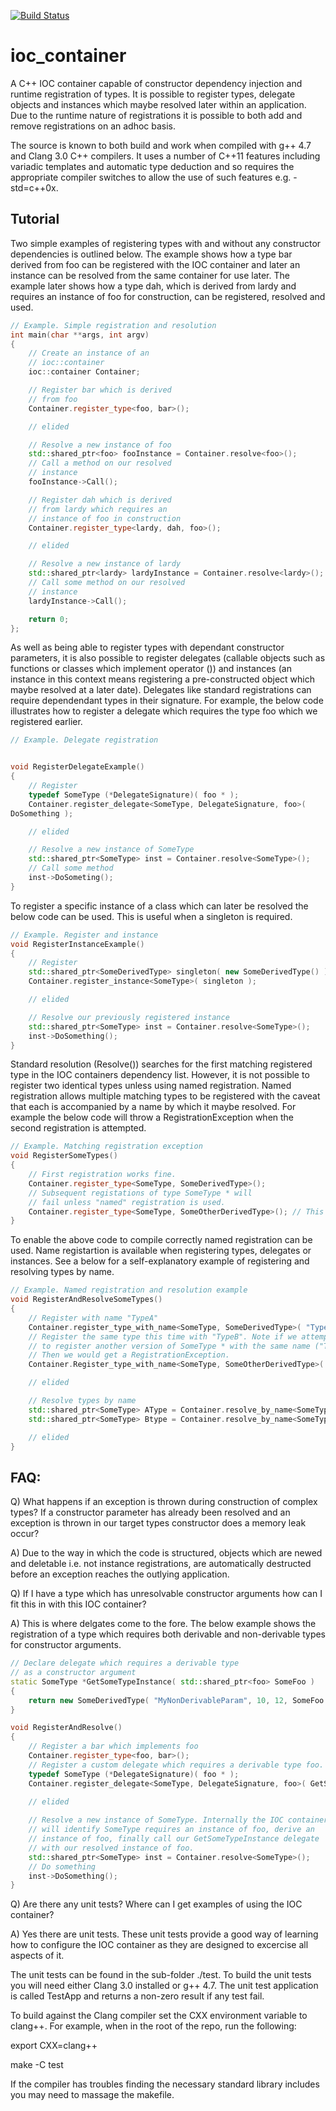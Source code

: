 [![Build Status](https://travis-ci.org/nickrmc83/ioc_container.png)](https://travis-ci.org/nickrmc83/ioc_container)

ioc_container
=============

A C++ IOC container capable of constructor dependency injection and runtime registration of types. It is possible to register types, delegate objects and instances which maybe resolved later within an application. Due to the runtime nature of registrations it is possible to both add and remove registrations on an adhoc basis.

The source is known to both build and work when compiled with g++ 4.7 and Clang 3.0 C++ compilers. It uses a number of C++11 features including variadic templates and automatic type deduction and so requires the appropriate compiler switches to allow the use of such features e.g. -std=c++0x.

Tutorial
---------

Two simple examples of registering types with and without any constructor dependencies is outlined below. The example shows how a type bar derived from foo can be registered with the IOC container and later an instance can be resolved from the same container for use later. The example later shows how a type dah, which is derived from lardy and requires an instance of foo for construction, can be registered, resolved and used.

```cpp
// Example. Simple registration and resolution
int main(char **args, int argv)
{
	// Create an instance of an
	// ioc::container
	ioc::container Container;

	// Register bar which is derived
	// from foo
	Container.register_type<foo, bar>();

	// elided

	// Resolve a new instance of foo
	std::shared_ptr<foo> fooInstance = Container.resolve<foo>();
	// Call a method on our resolved
	// instance
	fooInstance->Call();

	// Register dah which is derived
	// from lardy which requires an
	// instance of foo in construction
	Container.register_type<lardy, dah, foo>();

	// elided

	// Resolve a new instance of lardy
	std::shared_ptr<lardy> lardyInstance = Container.resolve<lardy>();
	// Call some method on our resolved
	// instance
	lardyInstance->Call();

	return 0;
};
```

As well as being able to register types with dependant constructor parameters, it is also possible to register delegates (callable objects such as functions or classes which implement operator ()) and instances (an instance in this context means registering a pre-constructed object which maybe resolved at a later date). Delegates like standard registrations can require dependendant types in their signature. For example, the below code illustrates how to register a delegate which requires the type foo which we registered earlier.

```cpp
// Example. Delegate registration


void RegisterDelegateExample()
{
	// Register
	typedef SomeType (*DelegateSignature)( foo * );
	Container.register_delegate<SomeType, DelegateSignature, foo>( 
DoSomething );

	// elided

	// Resolve a new instance of SomeType
	std::shared_ptr<SomeType> inst = Container.resolve<SomeType>();
	// Call some method
	inst->DoSometing();
}
```

To register a specific instance of a class which can later be resolved the below code can be used. This is useful when a singleton is required.

```cpp
// Example. Register and instance
void RegisterInstanceExample()
{
	// Register
	std::shared_ptr<SomeDerivedType> singleton( new SomeDerivedType() );
	Container.register_instance<SomeType>( singleton );

	// elided

	// Resolve our previously registered instance
	std::shared_ptr<SomeType> inst = Container.resolve<SomeType>();
	inst->DoSomething();
}
```

Standard resolution (Resolve<Type>()) searches for the first matching registered type in the IOC containers dependency list. However, it is not possible to register two identical types unless using named registration. Named registration allows multiple matching types to be registered with the caveat that each is accompanied by a name by which it maybe resolved. For example the below code will throw a RegistrationException when the second registration is attempted.

```cpp
// Example. Matching registration exception
void RegisterSomeTypes()
{
	// First registration works fine.
	Container.register_type<SomeType, SomeDerivedType>();
	// Subsequent registations of type SomeType * will
	// fail unless "named" registration is used.
	Container.register_type<SomeType, SomeOtherDerivedType>(); // This throws an exception!! 
}
```

To enable the above code to compile correctly named registration can be used. Name registartion is available when registering types, delegates or instances. See a below for a self-explanatory example of registering and resolving types by name.

```cpp
// Example. Named registration and resolution example
void RegisterAndResolveSomeTypes()
{
	// Register with name "TypeA"
	Container.register_type_with_name<SomeType, SomeDerivedType>( "TypeA" );
	// Register the same type this time with "TypeB". Note if we attempted
	// to register another version of SomeType * with the same name ("TypeA")
	// Then we would get a RegistrationException.
	Container.Register_type_with_name<SomeType, SomeOtherDerivedType>( "TypeB" );

	// elided

	// Resolve types by name
	std::shared_ptr<SomeType> AType = Container.resolve_by_name<SomeType>( "TypeA" );
	std::shared_ptr<SomeType> Btype = Container.resolve_by_name<SomeType>( "TypeB" );

	// elided 
}
```

FAQ:
----

Q) What happens if an exception is thrown during construction of complex types? If a constructor parameter has already been resolved and an exception is thrown in our target types constructor does a memory leak occur?

A) Due to the way in which the code is structured, objects which are newed and deletable i.e. not instance registrations, are automatically destructed before an exception reaches the outlying application.

Q) If I have a type which has unresolvable constructor arguments how can I fit this in with this IOC container?

A) This is where delgates come to the fore. The below example shows the registration of a type which requires both derivable and non-derivable types for constructor arguments.

```cpp
// Declare delegate which requires a derivable type
// as a constructor argument
static SomeType *GetSomeTypeInstance( std::shared_ptr<foo> SomeFoo )
{
	return new SomeDerivedType( "MyNonDerivableParam", 10, 12, SomeFoo );
}

void RegisterAndResolve()
{
	// Register a bar which implements foo
	Container.register_type<foo, bar>();
	// Register a custom delegate which requires a derivable type foo.
	typedef SomeType (*DelegateSignature)( foo * );
	Container.register_delegate<SomeType, DelegateSignature, foo>( GetSomeTypeInstance );

	// elided
	
	// Resolve a new instance of SomeType. Internally the IOC container
	// will identify SomeType requires an instance of foo, derive an
	// instance of foo, finally call our GetSomeTypeInstance delegate
	// with our resolved instance of foo.
	std::shared_ptr<SomeType> inst = Container.resolve<SomeType>();
	// Do something
	inst->DoSomething();
}
```

Q) Are there any unit tests? Where can I get examples of using the IOC container?

A) Yes there are unit tests. These unit tests provide a good way of learning how to configure the IOC container as they are designed to excercise all aspects of it.

The unit tests can be found in the sub-folder ./test. To build the unit tests you will need either Clang 3.0 installed or g++ 4.7. The unit test application is called TestApp and returns a non-zero result if any test fail. 

To build against the Clang compiler set the CXX environment variable to clang++. For example, when in the root of the repo, run the following:

export CXX=clang++

make -C test

If the compiler has troubles finding the necessary standard library includes you may need to massage the makefile.
